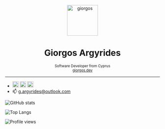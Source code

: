 <div align="center">
  <img src="https://avatars2.githubusercontent.com/u/59102508?s=460&amp;u=a71bd18a2892ec1e51640dd69da54e4fa828db68&amp;v=4" alt="giorgos" width="100">
 <br>
  <h1>Giorgos Argyrides</h1>
  <sub>
    Software Developer from Cyprus
    <br>
    <a href="https://giorgos-argyrides.dev">giorgos.dev</a>   
  </sub>
</div>

---

- [<img src='https://cdn.jsdelivr.net/npm/simple-icons@3.0.1/icons/github.svg' alt='github' height='20'>](https://github.com/Giorgos-Arg)  [<img src='https://cdn.jsdelivr.net/npm/simple-icons@3.0.1/icons/linkedin.svg' alt='linkedin' height='20'>](https://www.linkedin.com/in/giorgosargyrides)  [<img src='https://cdn.jsdelivr.net/npm/simple-icons@3.0.1/icons/twitter.svg' alt='twitter' height='20'>](https://twitter.com/GArgyrides)
- 📫 g.argyrides@outlook.com 



![GitHub stats](https://github-readme-stats.vercel.app/api?username=Giorgos-Arg&show_icons=true)  

![Top Langs](https://github-readme-stats.vercel.app/api/top-langs/?username=Giorgos-Arg&langs_count=8)

![Profile views](https://gpvc.arturio.dev/Giorgos-Arg)  
